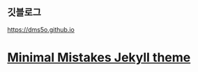 ## 깃블로그
<https://dms5o.github.io>


# [Minimal Mistakes Jekyll theme](https://mmistakes.github.io/minimal-mistakes/)
